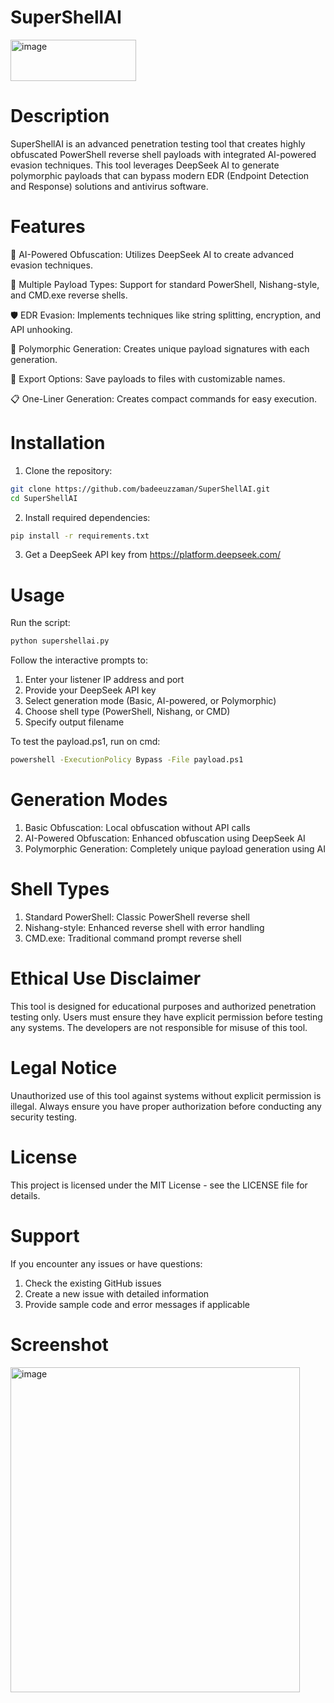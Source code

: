 # SuperShellAI
<img width="201" height="66" alt="image" src="https://github.com/user-attachments/assets/466d6c58-3e82-486a-8a8d-1aa3aacdc5ea" />

# Description
SuperShellAI is an advanced penetration testing tool that creates highly obfuscated PowerShell reverse shell payloads with integrated AI-powered evasion techniques. This tool leverages DeepSeek AI to generate polymorphic payloads that can bypass modern EDR (Endpoint Detection and Response) solutions and antivirus software.

# Features
🚀 AI-Powered Obfuscation: Utilizes DeepSeek AI to create advanced evasion techniques.

🔀 Multiple Payload Types: Support for standard PowerShell, Nishang-style, and CMD.exe reverse shells.

🛡️ EDR Evasion: Implements techniques like string splitting, encryption, and API unhooking.

🔄 Polymorphic Generation: Creates unique payload signatures with each generation.

💾 Export Options: Save payloads to files with customizable names.

📋 One-Liner Generation: Creates compact commands for easy execution.

# Installation
1. Clone the repository:
```bash
git clone https://github.com/badeeuzzaman/SuperShellAI.git
cd SuperShellAI
```
2. Install required dependencies:
```bash
pip install -r requirements.txt
```
3. Get a DeepSeek API key from https://platform.deepseek.com/

# Usage
Run the script:
```bash
python supershellai.py
```
Follow the interactive prompts to:
1. Enter your listener IP address and port
2. Provide your DeepSeek API key
3. Select generation mode (Basic, AI-powered, or Polymorphic)
4. Choose shell type (PowerShell, Nishang, or CMD)
5. Specify output filename

To test the payload.ps1, run on cmd:
```bash
powershell -ExecutionPolicy Bypass -File payload.ps1
```

# Generation Modes
1. Basic Obfuscation: Local obfuscation without API calls
2. AI-Powered Obfuscation: Enhanced obfuscation using DeepSeek AI
3. Polymorphic Generation: Completely unique payload generation using AI

# Shell Types
1. Standard PowerShell: Classic PowerShell reverse shell
2. Nishang-style: Enhanced reverse shell with error handling
3. CMD.exe: Traditional command prompt reverse shell

# Ethical Use Disclaimer
This tool is designed for educational purposes and authorized penetration testing only. Users must ensure they have explicit permission before testing any systems. The developers are not responsible for misuse of this tool.

# Legal Notice
Unauthorized use of this tool against systems without explicit permission is illegal. Always ensure you have proper authorization before conducting any security testing.

# License
This project is licensed under the MIT License - see the LICENSE file for details.

# Support
If you encounter any issues or have questions:
1. Check the existing GitHub issues
2. Create a new issue with detailed information
3. Provide sample code and error messages if applicable

# Screenshot
<img width="463" height="520" alt="image" src="https://github.com/user-attachments/assets/6bb12189-6dcb-487a-8824-20d3248bd013" />



